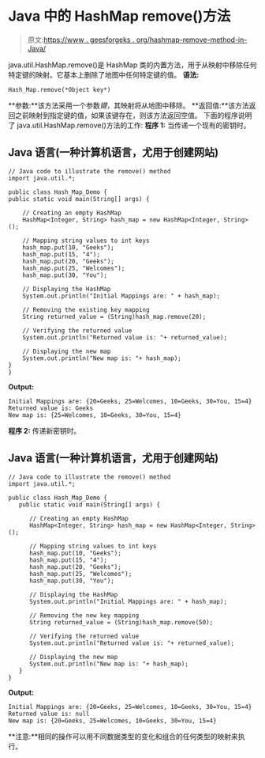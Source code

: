 # Java 中的 HashMap remove()方法

> 原文:[https://www . geesforgeks . org/hashmap-remove-method-in-Java/](https://www.geeksforgeeks.org/hashmap-remove-method-in-java/)

java.util.HashMap.remove()是 HashMap 类的内置方法，用于从映射中移除任何特定键的映射。它基本上删除了地图中任何特定键的值。
**语法:**

```
Hash_Map.remove(*Object key*)
```

**参数:**该方法采用一个参数*键*，其映射将从地图中移除。
**返回值:**该方法返回之前映射到指定键的值，如果该键存在，则该方法返回空值。
下面的程序说明了 java.util.HashMap.remove()方法的工作:
**程序 1:** 当传递一个现有的密钥时。

## Java 语言(一种计算机语言，尤用于创建网站)

```
// Java code to illustrate the remove() method
import java.util.*;

public class Hash_Map_Demo {
public static void main(String[] args) {

    // Creating an empty HashMap
    HashMap<Integer, String> hash_map = new HashMap<Integer, String>();

    // Mapping string values to int keys
    hash_map.put(10, "Geeks");
    hash_map.put(15, "4");
    hash_map.put(20, "Geeks");
    hash_map.put(25, "Welcomes");
    hash_map.put(30, "You");

    // Displaying the HashMap
    System.out.println("Initial Mappings are: " + hash_map);

    // Removing the existing key mapping
    String returned_value = (String)hash_map.remove(20);

    // Verifying the returned value
    System.out.println("Returned value is: "+ returned_value);

    // Displaying the new map
    System.out.println("New map is: "+ hash_map);
}
}
```

**Output:** 

```
Initial Mappings are: {20=Geeks, 25=Welcomes, 10=Geeks, 30=You, 15=4}
Returned value is: Geeks
New map is: {25=Welcomes, 10=Geeks, 30=You, 15=4}
```

**程序 2:** 传递新密钥时。

## Java 语言(一种计算机语言，尤用于创建网站)

```
// Java code to illustrate the remove() method
import java.util.*;

public class Hash_Map_Demo {
   public static void main(String[] args) {

      // Creating an empty HashMap
      HashMap<Integer, String> hash_map = new HashMap<Integer, String>();

      // Mapping string values to int keys
      hash_map.put(10, "Geeks");
      hash_map.put(15, "4");
      hash_map.put(20, "Geeks");
      hash_map.put(25, "Welcomes");
      hash_map.put(30, "You");

      // Displaying the HashMap
      System.out.println("Initial Mappings are: " + hash_map);

      // Removing the new key mapping
      String returned_value = (String)hash_map.remove(50);

      // Verifying the returned value
      System.out.println("Returned value is: "+ returned_value);

      // Displaying the new map
      System.out.println("New map is: "+ hash_map);
   }
}
```

**Output:** 

```
Initial Mappings are: {20=Geeks, 25=Welcomes, 10=Geeks, 30=You, 15=4}
Returned value is: null
New map is: {20=Geeks, 25=Welcomes, 10=Geeks, 30=You, 15=4}
```

**注意:**相同的操作可以用不同数据类型的变化和组合的任何类型的映射来执行。